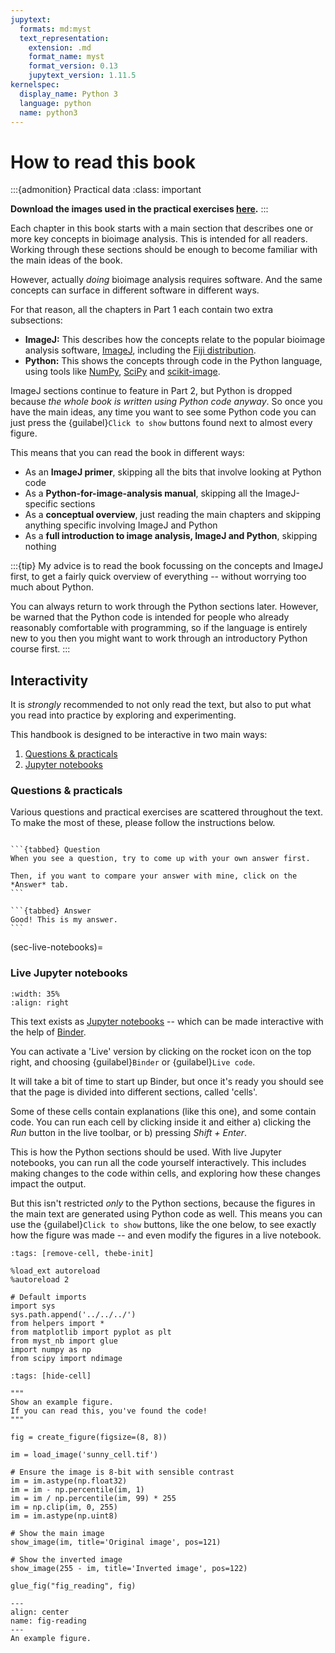 ```yaml
---
jupytext:
  formats: md:myst
  text_representation:
    extension: .md
    format_name: myst
    format_version: 0.13
    jupytext_version: 1.11.5
kernelspec:
  display_name: Python 3
  language: python
  name: python3
---
```


# How to read this book

:::{admonition} Practical data
:class: important

**Download the images used in the practical exercises [here](https://github.com/bioimagebook/practical-data/archive/refs/heads/main.zip).**
:::


Each chapter in this book starts with a main section that describes one or more key concepts in bioimage analysis.
This is intended for all readers.
Working through these sections should be enough to become familiar with the main ideas of the book.

However, actually *doing* bioimage analysis requires software.
And the same concepts can surface in different software in different ways.

For that reason, all the chapters in Part 1 each contain two extra subsections:
* **ImageJ:** This describes how the concepts relate to the popular bioimage analysis software, [ImageJ](https://imagej.nih.gov/ij/index.html), including the [Fiji distribution](https://fiji.sc).
* **Python:** This shows the concepts through code in the Python language, using tools like [NumPy](https://numpy.org), [SciPy](https://scipy.org) and [scikit-image](https://scikit-image.org).

ImageJ sections continue to feature in Part 2, but Python is dropped because *the whole book is written using Python code anyway*.
So once you have the main ideas, any time you want to see some Python code you can just press the {guilabel}`Click to show` buttons found next to almost every figure.

This means that you can read the book in different ways:
* As an **ImageJ primer**, skipping all the bits that involve looking at Python code
* As a **Python-for-image-analysis manual**, skipping all the ImageJ-specific sections
* As a **conceptual overview**, just reading the main chapters and skipping anything specific involving ImageJ and Python
* As a **full introduction to image analysis, ImageJ and Python**, skipping nothing

:::{tip}
My advice is to read the book focussing on the concepts and ImageJ first, to get a fairly quick overview of everything -- without worrying too much about Python.

You can always return to work through the Python sections later.
However, be warned that the Python code is intended for people who already reasonably comfortable with programming, so if the language is entirely new to you then you might want to work through an introductory Python course first.
:::


## Interactivity

It is *strongly* recommended to not only read the text, but also to put what you read into practice by exploring and experimenting.

This handbook is designed to be interactive in two main ways:

1. [Questions & practicals](#questions-and-practicals)
2. [Jupyter notebooks](#jupyter-notebooks)


### Questions & practicals <a name="questions-and-practicals" />

Various questions and practical exercises are scattered throughout the text.
To make the most of these, please follow the instructions below.

````{div} question

```{tabbed} Question
When you see a question, try to come up with your own answer first.

Then, if you want to compare your answer with mine, click on the *Answer* tab.
```

```{tabbed} Answer
Good! This is my answer.
```
````

(sec-live-notebooks)=
### Live Jupyter notebooks <a name="jupyter-notebooks" />

```{image} ../../../images/live_code.png
:width: 35%
:align: right
```

This text exists as [Jupyter notebooks](https://jupyter.org) -- which can be made interactive with the help of [Binder](https://mybinder.org).

You can activate a 'Live' version by clicking on the rocket icon on the top right, and choosing {guilabel}`Binder` or {guilabel}`Live code`.

It will take a bit of time to start up Binder, but once it's ready you should see that the page is divided into different sections, called 'cells'.

Some of these cells contain explanations (like this one), and some contain code.
You can run each cell by clicking inside it and either a) clicking the *Run* button in the live toolbar, or b) pressing *Shift + Enter*.

This is how the Python sections should be used.
With live Jupyter notebooks, you can run all the code yourself interactively.
This includes making changes to the code within cells, and exploring how these changes impact the output.

But this isn't restricted *only* to the Python sections, because the figures in the main text are generated using Python code as well.
This means you can use the {guilabel}`Click to show` buttons, like the one below, to see exactly how the figure was made -- and even modify the figures in a live notebook.

```{code-cell} ipython3
:tags: [remove-cell, thebe-init]

%load_ext autoreload
%autoreload 2

# Default imports
import sys
sys.path.append('../../../')
from helpers import *
from matplotlib import pyplot as plt
from myst_nb import glue
import numpy as np
from scipy import ndimage
```

```{code-cell} ipython3
:tags: [hide-cell]

"""
Show an example figure.
If you can read this, you've found the code!
"""

fig = create_figure(figsize=(8, 8))

im = load_image('sunny_cell.tif')

# Ensure the image is 8-bit with sensible contrast
im = im.astype(np.float32)
im = im - np.percentile(im, 1)
im = im / np.percentile(im, 99) * 255
im = np.clip(im, 0, 255)
im = im.astype(np.uint8)

# Show the main image
show_image(im, title='Original image', pos=121)

# Show the inverted image
show_image(255 - im, title='Inverted image', pos=122)

glue_fig("fig_reading", fig)
```

```{glue:figure} fig_reading
---
align: center
name: fig-reading
---
An example figure.
```
